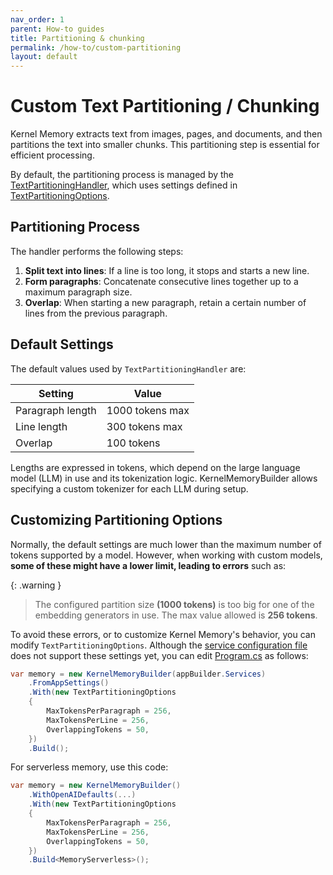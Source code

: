 ```yaml
---
nav_order: 1
parent: How-to guides
title: Partitioning & chunking
permalink: /how-to/custom-partitioning
layout: default
---
```

# Custom Text Partitioning / Chunking

Kernel Memory extracts text from images, pages, and documents, and then partitions the text into
smaller chunks. This partitioning step is essential for efficient processing.

By default, the partitioning process is managed by the
[TextPartitioningHandler](https://github.com/microsoft/kernel-memory/blob/main/service/Core/Handlers/TextPartitioningHandler.cs),
which uses settings defined in
[TextPartitioningOptions](https://github.com/microsoft/kernel-memory/blob/main/service/Core/Handlers/TextPartitioningOptions.cs).

## Partitioning Process

The handler performs the following steps:

1. **Split text into lines**: If a line is too long, it stops and starts a new line.
2. **Form paragraphs**: Concatenate consecutive lines together up to a maximum paragraph size.
3. **Overlap**: When starting a new paragraph, retain a certain number of lines from the previous paragraph.

## Default Settings

The default values used by `TextPartitioningHandler` are:

| Setting          | Value           |
|------------------|-----------------|
| Paragraph length | 1000 tokens max |
| Line length      | 300 tokens max  |
| Overlap          | 100 tokens      |

Lengths are expressed in tokens, which depend on the large language model (LLM) in use and its
tokenization logic. KernelMemoryBuilder allows specifying a custom tokenizer for each LLM during setup.

## Customizing Partitioning Options

Normally, the default settings are much lower than the maximum number of tokens supported by a model.
However, when working with custom models, **some of these might have a lower limit, leading to errors** such as:

{: .warning }
> The configured partition size **(1000 tokens)** is too big for one of the embedding generators in use.
> The max value allowed is **256 tokens**.

To avoid these errors, or to customize Kernel Memory's behavior, you can modify `TextPartitioningOptions`.
Although the [service configuration file](https://github.com/microsoft/kernel-memory/blob/main/service/Service/appsettings.json)
does not support these settings yet, you can edit [Program.cs](https://github.com/microsoft/kernel-memory/blob/main/service/Service/Program.cs)
as follows:

```csharp
var memory = new KernelMemoryBuilder(appBuilder.Services)
    .FromAppSettings()
    .With(new TextPartitioningOptions
    {
        MaxTokensPerParagraph = 256,
        MaxTokensPerLine = 256,
        OverlappingTokens = 50,
    })
    .Build();

```

For serverless memory, use this code:

```csharp
var memory = new KernelMemoryBuilder()
    .WithOpenAIDefaults(...)
    .With(new TextPartitioningOptions
    {
        MaxTokensPerParagraph = 256,
        MaxTokensPerLine = 256,
        OverlappingTokens = 50,
    })
    .Build<MemoryServerless>();
```
